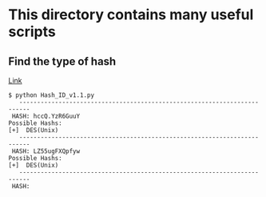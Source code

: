 # This directory contains many useful scripts

## Find the type of hash

[Link](https://www.shellhacks.com/identify-hash-type/)
```
$ python Hash_ID_v1.1.py
   -------------------------------------------------------------------------
 HASH: hccQ.YzR6GuuY
Possible Hashs:
[+]  DES(Unix)
   -------------------------------------------------------------------------
 HASH: LZ55ugFXQpfyw
Possible Hashs:
[+]  DES(Unix)
   -------------------------------------------------------------------------
 HASH:
```


